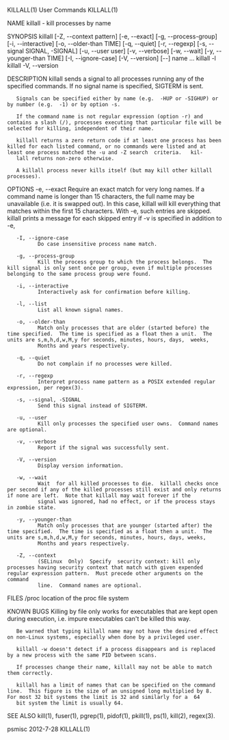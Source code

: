 KILLALL(1)                                                                                      User Commands                                                                                      KILLALL(1)



NAME
       killall - kill processes by name

SYNOPSIS
       killall [-Z, --context pattern] [-e, --exact] [-g, --process-group] [-i, --interactive] [-o, --older-than TIME] [-q, --quiet] [-r, --regexp] [-s, --signal SIGNAL, -SIGNAL] [-u, --user user]
       [-v, --verbose] [-w, --wait] [-y, --younger-than TIME] [-I, --ignore-case] [-V, --version] [--] name ...
       killall -l
       killall -V, --version

DESCRIPTION
       killall sends a signal to all processes running any of the specified commands.  If no signal name is specified, SIGTERM is sent.

       Signals can be specified either by name (e.g.  -HUP or -SIGHUP) or by number (e.g.  -1) or by option -s.

       If the command name is not regular expression (option -r) and contains a slash (/), processes executing that particular file will be selected for killing, independent of their name.

       killall returns a zero return code if at least one process has been killed for each listed command, or no commands were listed and at least one process matched the -u and -Z search  criteria.   kil-
       lall returns non-zero otherwise.

       A killall process never kills itself (but may kill other killall processes).

OPTIONS
       -e, --exact
              Require  an  exact  match  for  very  long names.  If a command name is longer than 15 characters, the full name may be unavailable (i.e.  it is swapped out).  In this case, killall will kill
              everything that matches within the first 15 characters.  With -e, such entries are skipped.  killall prints a message for each skipped entry if -v is specified in addition to -e,

       -I, --ignore-case
              Do case insensitive process name match.

       -g, --process-group
              Kill the process group to which the process belongs.  The kill signal is only sent once per group, even if multiple processes belonging to the same process group were found.

       -i, --interactive
              Interactively ask for confirmation before killing.

       -l, --list
              List all known signal names.

       -o, --older-than
              Match only processes that are older (started before) the time specified.  The time is specified as a float then a unit.  The units are s,m,h,d,w,M,y for seconds, minutes, hours, days,  weeks,
              Months and years respectively.

       -q, --quiet
              Do not complain if no processes were killed.

       -r, --regexp
              Interpret process name pattern as a POSIX extended regular expression, per regex(3).

       -s, --signal, -SIGNAL
              Send this signal instead of SIGTERM.

       -u, --user
              Kill only processes the specified user owns.  Command names are optional.

       -v, --verbose
              Report if the signal was successfully sent.

       -V, --version
              Display version information.

       -w, --wait
              Wait  for all killed processes to die.  killall checks once per second if any of the killed processes still exist and only returns if none are left.  Note that killall may wait forever if the
              signal was ignored, had no effect, or if the process stays in zombie state.

       -y, --younger-than
              Match only processes that are younger (started after) the time specified.  The time is specified as a float then a unit.  The units are s,m,h,d,w,M,y for seconds, minutes, hours, days, weeks,
              Months and years respectively.

       -Z, --context
              (SELinux  Only)  Specify  security context: kill only processes having security context that match with given expended regular expression pattern.  Must precede other arguments on the command
              line.  Command names are optional.

FILES
       /proc  location of the proc file system

KNOWN BUGS
       Killing by file only works for executables that are kept open during execution, i.e. impure executables can't be killed this way.

       Be warned that typing killall name may not have the desired effect on non-Linux systems, especially when done by a privileged user.

       killall -w doesn't detect if a process disappears and is replaced by a new process with the same PID between scans.

       If processes change their name, killall may not be able to match them correctly.

       killall has a limit of names that can be specified on the command line.  This figure is the size of an unsigned long multiplied by 8.  For most 32 bit systems the limit is 32 and similarly for a  64
       bit system the limit is usually 64.

SEE ALSO
       kill(1), fuser(1), pgrep(1), pidof(1), pkill(1), ps(1), kill(2), regex(3).



psmisc                                                                                            2012-7-28                                                                                        KILLALL(1)
